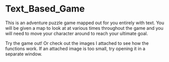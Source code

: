 # Text_Based_Game

This is an adventure puzzle game mapped out for you entirely with text.
You will be given a map to look at at various times throughout the game and you will need to move your character around to reach your ultimate goal.

Try the game out! Or check out the images I attached to see how the functions work. If an attached image is too small, try opening it in a separate window.
